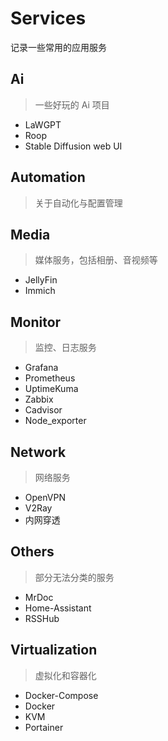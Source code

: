 # Services

记录一些常用的应用服务

## Ai

> 一些好玩的 Ai 项目

- LaWGPT
- Roop
- Stable Diffusion web UI

## Automation

> 关于自动化与配置管理

## Media

> 媒体服务，包括相册、音视频等

- JellyFin
- Immich

## Monitor

> 监控、日志服务

- Grafana
- Prometheus
- UptimeKuma
- Zabbix
- Cadvisor
- Node_exporter

## Network

> 网络服务

- OpenVPN
- V2Ray
- 内网穿透

## Others

> 部分无法分类的服务

- MrDoc
- Home-Assistant
- RSSHub

## Virtualization

> 虚拟化和容器化

- Docker-Compose
- Docker
- KVM
- Portainer
